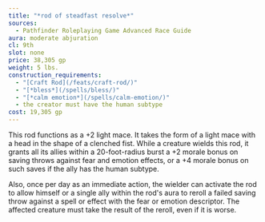 ```yaml
---
title: "*rod of steadfast resolve*"
sources:
  - Pathfinder Roleplaying Game Advanced Race Guide
aura: moderate abjuration
cl: 9th
slot: none
price: 38,305 gp
weight: 5 lbs.
construction_requirements:
  - "[Craft Rod](/feats/craft-rod/)"
  - "[*bless*](/spells/bless/)"
  - "[*calm emotion*](/spells/calm-emotion/)"
  - the creator must have the human subtype
cost: 19,305 gp
---
```


This rod functions as a +2 light mace. It takes the form of a light mace with a head in the shape of a clenched fist. While a creature wields this rod, it grants all its allies within a 20-foot-radius burst a +2 morale bonus on saving throws against fear and emotion effects, or a +4 morale bonus on such saves if the ally has the human subtype.

Also, once per day as an immediate action, the wielder can activate the rod to allow himself or a single ally within the rod's aura to reroll a failed saving throw against a spell or effect with the fear or emotion descriptor. The affected creature must take the result of the reroll, even if it is worse.
